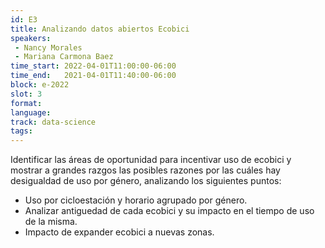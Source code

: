 ```yaml
---
id: E3
title: Analizando datos abiertos Ecobici
speakers:
 - Nancy Morales
 - Mariana Carmona Baez
time_start: 2022-04-01T11:00:00-06:00
time_end:   2021-04-01T11:40:00-06:00
block: e-2022
slot: 3
format: 
language: 
track: data-science
tags:
---
```


Identificar las áreas de oportunidad para incentivar uso de ecobici y mostrar a grandes razgos las posibles razones por las cuáles hay desigualdad de uso por género, analizando los siguientes puntos:

 * Uso por cicloestación y horario agrupado por género.
 * Analizar antiguedad de cada ecobici y su impacto en el tiempo de uso de la misma.
 * Impacto de expander ecobici a nuevas zonas.
